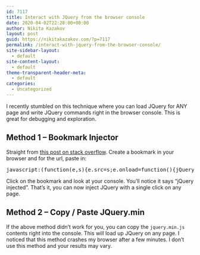 ```yaml
---
id: 7117
title: Interact with JQuery from the browser console
date: 2020-04-02T22:28:00+00:00
author: Nikita Kazakov
layout: post
guid: https://nikitakazakov.com/?p=7117
permalink: /interact-with-jquery-from-the-browser-console/
site-sidebar-layout:
  - default
site-content-layout:
  - default
theme-transparent-header-meta:
  - default
categories:
  - Uncategorized
---
```

I recently stumbled on this technique where you can load JQuery for ANY page and write JQuery commands right in the browser console. This is great for debugging and exploration.

## Method 1 &#8211; Bookmark Injector

Straight from [this post on stack overflow](https://stackoverflow.com/a/7474386). Create a bookmark in your browser and for the url, paste in:

<pre class="EnlighterJSRAW" data-enlighter-language="generic" data-enlighter-theme="" data-enlighter-highlight="" data-enlighter-linenumbers="" data-enlighter-lineoffset="" data-enlighter-title="" data-enlighter-group="">javascript:(function(e,s){e.src=s;e.onload=function(){jQuery.noConflict();console.log('jQuery injected')};document.head.appendChild(e);})(document.createElement('script'),'//code.jquery.com/jquery-latest.min.js')</pre>

Click on the bookmark and look at your console. You&#8217;ll notice it says &#8220;jQuery injected&#8221;. That&#8217;s it, you can now inject JQuery with a single click on any page.

## Method 2 &#8211; Copy / Paste JQuery.min

If the above method didn&#8217;t work for you, you can copy the `jquery.min.js` contents right into the console. This will load up JQuery on any page. I noticed that this method crashes my browser after a few minutes. I don&#8217;t use this method and your results may vary.